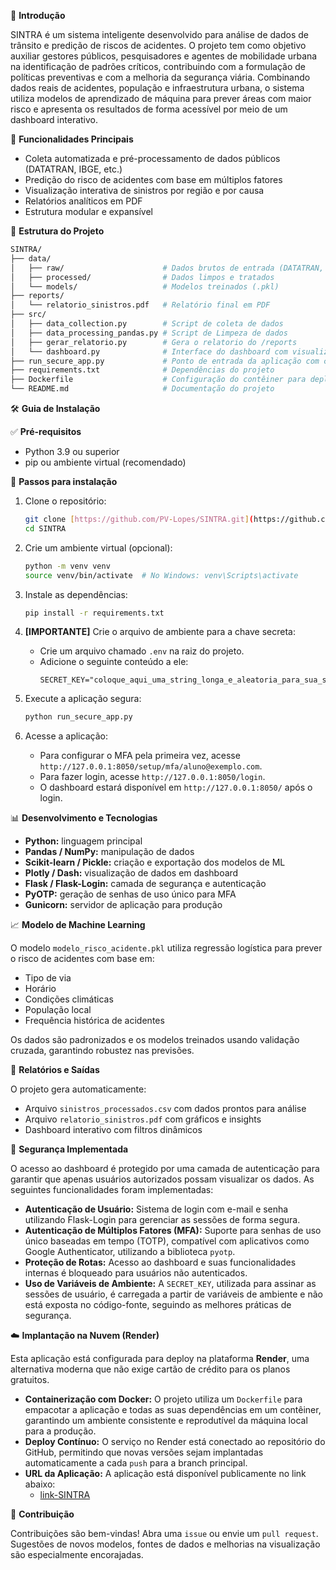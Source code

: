

📌 **Introdução**

SINTRA é um sistema inteligente desenvolvido para análise de dados de trânsito e predição de riscos de acidentes. O projeto tem como objetivo auxiliar gestores públicos, pesquisadores e agentes de mobilidade urbana na identificação de padrões críticos, contribuindo com a formulação de políticas preventivas e com a melhoria da segurança viária.
Combinando dados reais de acidentes, população e infraestrutura urbana, o sistema utiliza modelos de aprendizado de máquina para prever áreas com maior risco e apresenta os resultados de forma acessível por meio de um dashboard interativo.

🚀 **Funcionalidades Principais**

* Coleta automatizada e pré-processamento de dados públicos (DATATRAN, IBGE, etc.)
* Predição do risco de acidentes com base em múltiplos fatores
* Visualização interativa de sinistros por região e por causa
* Relatórios analíticos em PDF
* Estrutura modular e expansível

📁 **Estrutura do Projeto**

````bash
SINTRA/
├── data/
│   ├── raw/                      # Dados brutos de entrada (DATATRAN, IBGE, etc.)
│   ├── processed/                # Dados limpos e tratados
│   └── models/                   # Modelos treinados (.pkl)
├── reports/
│   └── relatorio_sinistros.pdf   # Relatório final em PDF
├── src/
│   ├── data_collection.py        # Script de coleta de dados
│   ├── data_processing_pandas.py # Script de Limpeza de dados
│   ├── gerar_relatorio.py        # Gera o relatorio do /reports
│   └── dashboard.py              # Interface do dashboard com visualizações
├── run_secure_app.py             # Ponto de entrada da aplicação com camada de segurança
├── requirements.txt              # Dependências do projeto
├── Dockerfile                    # Configuração do contêiner para deploy
└── README.md                     # Documentação do projeto
````

🛠️ **Guia de Instalação**

✅ **Pré-requisitos**

* Python 3.9 ou superior
* pip ou ambiente virtual (recomendado)

🔧 **Passos para instalação**

1.  Clone o repositório:
    ```bash
    git clone [https://github.com/PV-Lopes/SINTRA.git](https://github.com/PV-Lopes/SINTRA.git)
    cd SINTRA
    ```

2.  Crie um ambiente virtual (opcional):
    ```bash
    python -m venv venv
    source venv/bin/activate  # No Windows: venv\Scripts\activate
    ```

3.  Instale as dependências:
    ```bash
    pip install -r requirements.txt
    ```

4.  **[IMPORTANTE]** Crie o arquivo de ambiente para a chave secreta:
    * Crie um arquivo chamado `.env` na raiz do projeto.
    * Adicione o seguinte conteúdo a ele:
        ```
        SECRET_KEY="coloque_aqui_uma_string_longa_e_aleatoria_para_sua_seguranca"
        ```

5.  Execute a aplicação segura:
    ```bash
    python run_secure_app.py
    ```

6.  Acesse a aplicação:
    * Para configurar o MFA pela primeira vez, acesse `http://127.0.0.1:8050/setup/mfa/aluno@exemplo.com`.
    * Para fazer login, acesse `http://127.0.0.1:8050/login`.
    * O dashboard estará disponível em `http://127.0.0.1:8050/` após o login.

📊 **Desenvolvimento e Tecnologias**

* **Python:** linguagem principal
* **Pandas / NumPy:** manipulação de dados
* **Scikit-learn / Pickle:** criação e exportação dos modelos de ML
* **Plotly / Dash:** visualização de dados em dashboard
* **Flask / Flask-Login:** camada de segurança e autenticação
* **PyOTP:** geração de senhas de uso único para MFA
* **Gunicorn:** servidor de aplicação para produção

📈 **Modelo de Machine Learning**

O modelo `modelo_risco_acidente.pkl` utiliza regressão logística para prever o risco de acidentes com base em:
* Tipo de via
* Horário
* Condições climáticas
* População local
* Frequência histórica de acidentes

Os dados são padronizados e os modelos treinados usando validação cruzada, garantindo robustez nas previsões.

📃 **Relatórios e Saídas**

O projeto gera automaticamente:
* Arquivo `sinistros_processados.csv` com dados prontos para análise
* Arquivo `relatorio_sinistros.pdf` com gráficos e insights
* Dashboard interativo com filtros dinâmicos

🔐 **Segurança Implementada**

O acesso ao dashboard é protegido por uma camada de autenticação para garantir que apenas usuários autorizados possam visualizar os dados. As seguintes funcionalidades foram implementadas:
* **Autenticação de Usuário:** Sistema de login com e-mail e senha utilizando Flask-Login para gerenciar as sessões de forma segura.
* **Autenticação de Múltiplos Fatores (MFA):** Suporte para senhas de uso único baseadas em tempo (TOTP), compatível com aplicativos como Google Authenticator, utilizando a biblioteca `pyotp`.
* **Proteção de Rotas:** Acesso ao dashboard e suas funcionalidades internas é bloqueado para usuários não autenticados.
* **Uso de Variáveis de Ambiente:** A `SECRET_KEY`, utilizada para assinar as sessões de usuário, é carregada a partir de variáveis de ambiente e não está exposta no código-fonte, seguindo as melhores práticas de segurança.

☁️ **Implantação na Nuvem (Render)**

Esta aplicação está configurada para deploy na plataforma **Render**, uma alternativa moderna que não exige cartão de crédito para os planos gratuitos.
* **Containerização com Docker:** O projeto utiliza um `Dockerfile` para empacotar a aplicação e todas as suas dependências em um contêiner, garantindo um ambiente consistente e reprodutível da máquina local para a produção.
* **Deploy Contínuo:** O serviço no Render está conectado ao repositório do GitHub, permitindo que novas versões sejam implantadas automaticamente a cada `push` para a branch principal.
* **URL da Aplicação:** A aplicação está disponível publicamente no link abaixo:
    * [link-SINTRA](https://sintra-projeto.onrender.com/)

📌 **Contribuição**

Contribuições são bem-vindas! Abra uma `issue` ou envie um `pull request`. Sugestões de novos modelos, fontes de dados e melhorias na visualização são especialmente encorajadas.
